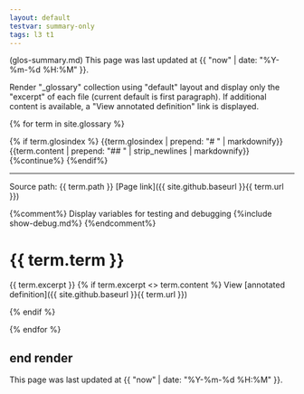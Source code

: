 ```yaml
---
layout: default
testvar: summary-only
tags: l3 t1
---
```

(glos-summary.md) This page was last updated at {{ "now" | date: "%Y-%m-%d %H:%M" }}.

Render "_glossary" collection using "default" layout and display only the "excerpt" of each file (current default is first paragraph). If additional content is available, a "View annotated definition" link is displayed.


{% for term in site.glossary %}

{% if term.glosindex %}
  {{term.glosindex | prepend: "# " | markdownify}}
  {{term.content | prepend: "## " | strip_newlines | markdownify}}
  {%continue%}
{%endif%}

---
Source path: {{ term.path }} [Page link]({{ site.github.baseurl }}{{ term.url }})

{%comment%}
  Display variables for testing and debugging
  {%include show-debug.md%}
{%endcomment%}

# {{ term.term }}
{{ term.excerpt }}
{% if term.excerpt <> term.content %}
  View [annotated definition]({{ site.github.baseurl }}{{ term.url }})

{% endif %}

{% endfor %}

## end render

This page was last updated at {{ "now" | date: "%Y-%m-%d %H:%M" }}.
